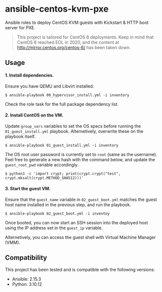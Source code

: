 # ansible-centos-kvm-pxe

Ansible roles to deploy CentOS KVM guests with Kickstart & HTTP boot server for PXE.

> This project is tailored for CentOS 6 deployments. Keep in mind that CentOS 6 reached EOL in 2020, and the content at http://mirror.centos.org/centos-6/ has been taken down.

## Usage

#### 1. Install dependencies.

Ensure you have QEMU and Libvirt installed.

```
$ ansible-playbook 00_hypervisor_install.yml -i inventory
```
Check the role task for the full package dependency list.

#### 2. Install CentOS on the VM.

Update ```group_vars``` variables to set the OS specs before running the ```01_guest_install.yml``` playbook. Alternetively, overwrite these on the playbook itself.

```
$ ansible-playbook 01_guest_install.yml -i inventory
```

The OS root user password is currently set to ```root``` (same as the username). Feel free to generate a new hash with the command below, and update the ```guest_root_pwd``` variable accordingly.

```
$ python3 -c 'import crypt; print(crypt.crypt("test", crypt.mksalt(crypt.METHOD_SHA512)))'
```

#### 3. Start the guest VM.

Ensure that the ```guest_name``` variable in ```02_guest_boot.yml``` matches the guest host name installed in the previous step, and run the playbook.

```
$ ansible-playbook 02_guest_boot.yml -i inventoy
```

Once booted, you can now start an SSH session into the deployed host using the IP address set in the ```guest_ip``` variable.

Alternetively, you can access the guest shell with Virtual Machine Manager (VMM).

## Compatibility

This project has been tested and is compatible with the following versions:

- Ansible: 2.15.3
- Python: 3.10.12

